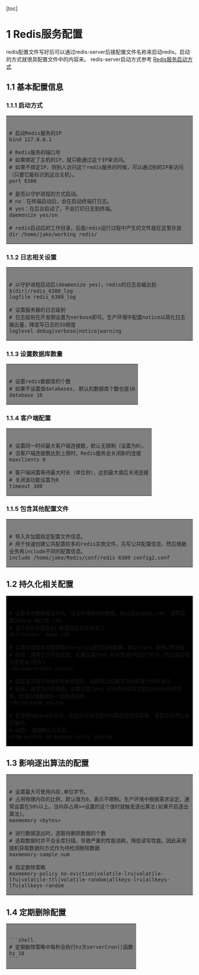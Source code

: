 [toc]
# 1 Redis服务配置
<span id="lable"></span>
redis配置文件写好后可以通过redis-server后接配置文件名称来启动redis。启动的方式就很具配置文件中的内容来。
redis-server启动方式参考 [Redis服务启动方式](1_Redis介绍.md#12-启动Redis服务)

## 1.1 基本配置信息
### 1.1.1 启动方式
<table><tr><td bgcolor=Gray></br>


```shell
# 启动Redis服务的IP
bind 127.0.0.1

# Redis服务的端口号
# 如果绑定了主机的IP，就只能通过这个IP来访问。
# 如果不绑定IP，则别人访问这个redis服务的时候，可以通过别的IP来访问（只要它能标识到这台主机）。
port 6380

# 是否以守护进程的方式启动。
# no：在终端启动后，会在启动终端打日志。
# yes：在后台启动了，不会打印日志到终端。
daemonize yes/on

# redis启动后的工作目录，后面redis运行过程中产生的文件就在这里存放
dir /home/jake/working_redis/
```
</td></tr></table>

### 1.1.2 日志相关设置
<table><tr><td bgcolor=Gray></br>

```shell
# 以守护进程启动后(deamonize yes)，redis的日志会输出到$(dir)/redis_6380_log
logfile redis_6380_log

# 设置服务器的日志级别
# 日志级别在开发期设置为verbose即可。生产环境中配置notice以简化日志输出量，降低写日志的IO频度
loglevel debug|verbose|notice|warning
```
</td></tr></table>

### 1.1.3 设置数据库数量
<table><tr><td bgcolor=Gray></br>

```shell
# 设置redis数据库的个数
# 如果不设置值databases, 默认的数据库个数也是16
database 16
```
</td></tr></table>

### 1.1.4 客户端配置
<table><tr><td bgcolor=Gray></br>

```shell
# 设置同一时间最大客户端连接数，默认无限制（设置为0）。
# 当客户端连接数达到上限时，Redis服务会关闭新的连接
maxclients 0

# 客户端闲置等待最大时长（单位秒），达到最大值后关闭连接
# 关闭该功能设置为0
timeout 300
```
</td></tr></table>

### 1.1.5 包含其他配置文件
<table><tr><td bgcolor=Gray></br>

```shell
# 导入并加载指定配置文件信息。
# 用于快速创建公共配置较多的redis实例文件。先写公共配置信息，然后根据业务再include不同的配置信息。
include /home/jake/Redis/conf/redis_6380_config2.conf
```
</td></tr></table>

## 1.2 持久化相关配置
<table><tr><td bgcolor=Black></br>

```shell
# 设置本地数据库文件名，该文件保存RDB数据，默认值为dump.rdb. 通常设置为dunp-端口号.rdb
# 这个文件会放在dir配置指定的文件夹下
dbfilename  dump.rdb

# 设置存储至本地数据库shivering是否压缩数据，默认为yes,采用LZF压缩
# 经验：通常认为开启状态，如果设置为no,可以节省CPU运行时间，但会使存储文件变大(巨大)
rdbcompression yes/no

# 设置是否进行RDB文件格式校验，该校验过程再写文件的读文件均进行
# 经验：通常为开启状态，如果设置为no，可以节约读写过程的约10%时间消耗，但是存储数据有一定损坏风险，
rdbchecksum yes/no

# 在使用bgsave指令后，在后台存储过程中如果出现错误现象，是否应该停止保存操作。
# 经验: 通常默认为开启
stop-writes-on-bgsave-error yes/no
```
</td></tr></table>

## 1.3 影响逐出算法的配置
<table><tr><td bgcolor="Gray"></br>

```shell
# 设置最大可使用内存,单位字节。
# 占用物理内存的比例，默认值为0，表示不限制。生产环境中根据需求设定，通常设置在50%以上，当内存占用>=设置的这个值时就触发逐出算法(如果开启逐出算法)。
maxmemory <bytes>

# 进行数据逐出时，选取待删除数据的个数
# 选取数据时并不会全库扫描，导致严重的性能消耗，降低读写性能。因此采用随机获取数据的方式作为待检测删除数据
maxmemory-sample num

# 指定删除策略
maxmemory-policy no-eviction|volatile-lru|volatile-lfu|volatile-ttl|volatile-random|allkeys-lru|allkeys-lfu|allkeys-random
```
</td></tr></table>

## 1.4 定期删除配置
<table><tr><td bgcolor=Gray></br>

    ```shell
    # 定期删除策略中每秒会执行hz次serverCron()函数
    hz 10                        
    ```
</td></tr></table>
